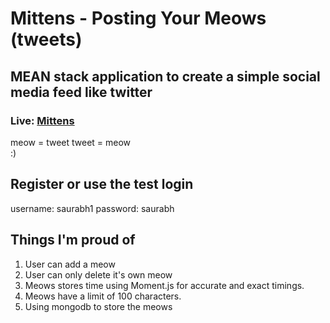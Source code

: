 # Mittens - Posting Your Meows (tweets) 
## MEAN stack application to create a simple social media feed like twitter 

### Live: [Mittens](https://mittens-meow.herokuapp.com/ "Mittens")

meow = tweet
tweet = meow  
:) 

## Register or use the test login

username: saurabh1
password: saurabh

## Things I'm proud of

1. User can add a meow 
2. User can only delete it's own meow
3. Meows stores time using Moment.js for accurate and exact timings.
4. Meows have a limit of 100 characters.
5. Using mongodb to store the meows
